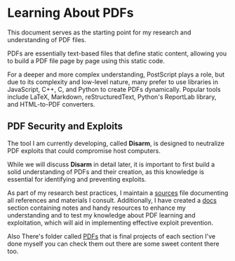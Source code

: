 # Learning About PDFs

This document serves as the starting point for my research and understanding of PDF files.

PDFs are essentially text-based files that define static content, allowing you to build a PDF file
page by page using this static code.

For a deeper and more complex understanding, PostScript plays a role, but due to its complexity and
low-level nature, many prefer to use libraries in JavaScript, C++, C, and Python to create PDFs
dynamically. Popular tools include LaTeX, Markdown, reStructuredText, Python's ReportLab library,
and HTML-to-PDF converters.

## PDF Security and Exploits

The tool I am currently developing, called __Disarm__, is designed to neutralize PDF exploits that
could compromise host computers.

While we will discuss __Disarm__ in detail later, it is important to first build a solid
understanding of PDFs and their creation, as this knowledge is essential for identifying and
preventing exploits.

As part of my research best practices, I maintain a [sources](../sources.md) file documenting all
references and materials I consult. Additionally, I have created a [docs](../docs/) section
containing notes and handy resources to enhance my understanding and to test my knowledge about PDF
learning and exploitation, which will aid in implementing effective exploit prevention.

Also There's folder called [PDFs](../learn/PDFs) that is final projects of each section I've done
myself you can check them out there are some sweet content there too.
